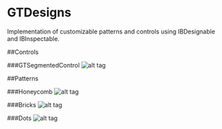 # GTDesigns

Implementation of customizable patterns and controls using IBDesignable and IBInspectable.

##Controls

###GTSegmentedControl
![alt tag](https://www.dropbox.com/s/datdg9k5ns29gi9/GTSegmentedControl.png?dl=1)

##Patterns

###Honeycomb
![alt tag](https://www.dropbox.com/s/a7mie43jq37u13b/Honeycomb.png?dl=1)

###Bricks
![alt tag](https://www.dropbox.com/s/fhtt99rjgoz2pu8/Bricks.png?dl=1)

###Dots
![alt tag](https://www.dropbox.com/s/dfov8dev2gckvwy/Dots.png?dl=1)
